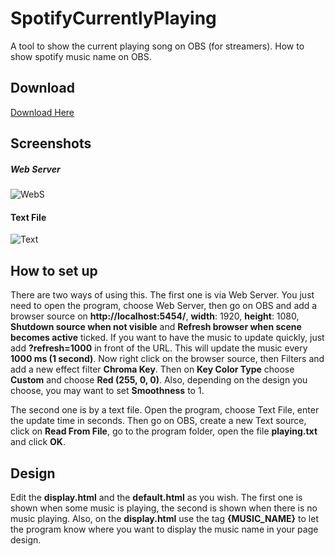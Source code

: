 # SpotifyCurrentlyPlaying
A tool to show the current playing song on OBS (for streamers). How to show spotify music name on OBS.

## Download
[Download Here](https://github.com/bruxo00/SpotifyCurrentlyPlaying/releases/latest)

## Screenshots
##### Web Server
![WebS](https://i.imgur.com/d1lI4O0.png)

#### Text File
![Text](https://i.imgur.com/UwgEZrA.png)


## How to set up
There are two ways of using this. The first one is via Web Server. You just need to open the program, choose Web Server, then go on OBS and add a browser source on **http://localhost:5454/**, **width**: 1920, **height**: 1080, **Shutdown source when not visible** and **Refresh browser when scene becomes active** ticked. If you want to have the music to update quickly, just add **?refresh=1000** in front of the URL. This will update the music every **1000 ms (1 second)**. Now right click on the browser source, then Filters and add a new effect filter **Chroma Key**. Then on **Key Color Type** choose **Custom** and choose **Red (255, 0, 0)**. Also, depending on the design you choose, you may want to set **Smoothness** to 1.

The second one is by a text file. Open the program, choose Text File, enter the update time in seconds. Then go on OBS, create a new Text source, click on **Read From File**, go to the program folder, open the file **playing.txt** and click **OK**.


## Design
Edit the **display.html** and the **default.html** as you wish. The first one is shown when some music is playing, the second is shown when there is no music playing. Also, on the **display.html** use the tag **{MUSIC_NAME}** to let the program know where you want to display the music name in your page design.

